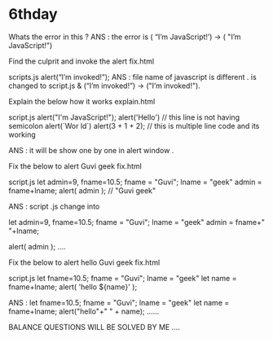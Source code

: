 # 6thday
<!DOCTYPE html>
<html>
<body>
 <script>
 alert( “I’m JavaScript!’);
 </script>
 Whats the error in this ?
</body>
</html>
 ANS : the error is ( “I’m JavaScript!’) -> ( "I’m JavaScript!")
 
 Find the culprit and invoke the alert
fix.html
<!DOCTYPE html>
<html>
<body>
 <script src=”script.js”></script>
</body>
</html>
scripts.js
alert(“I’m invoked!”);
ANS : file name of javascript is different . is changed to script.js &  (“I’m invoked!”) -> ("I’m invoked!").


Explain the below how it works
explain.html
<!DOCTYPE html>
<html>
<body>
 <script src=”script.js”></script>
</body>
</html>
script.js
alert("I'm JavaScript!");
alert('Hello') // this line is not having semicolon
alert(`Wor
 ld`)
alert(3 +
1
+ 2); // this is multiple line code and its working

ANS : it will be show one by one in alert window .


Fix the below to alert Guvi geek
fix.html
<!DOCTYPE html>
<html>
<body>
 <script src=”script.js”></script>
</body>
</html>
script.js
let admin=9, fname=10.5; 
fname = "Guvi";
lname = "geek"
admin = fname+lname;
alert( admin ); // "Guvi geek"

ANS :   script .js change into

let admin=9, fname=10.5; 
fname = "Guvi";
lname = "geek"
admin = fname+" "+lname;

alert( admin );  ....


Fix the below to alert hello Guvi geek
fix.html
<!DOCTYPE html>
<html>
<body>
 <script src=”script.js”></script>
</body>
</html>
script.js
let fname=10.5; 
fname = "Guvi";
lname = "geek"
let name = fname+lname;
alert( 'hello ${name}' );

ANS : let fname=10.5; 
fname = "Guvi";
lname = "geek"
let name = fname+lname;
alert("hello"+" " + name); ......


BALANCE QUESTIONS WILL BE SOLVED BY ME ....
